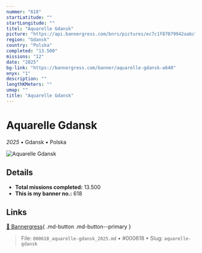 ```yaml
---
nummer: "618"
startLatitude: ""
startLongitude: ""
titel: "Aquarelle Gdansk"
picture: "https://api.bannergress.com/bnrs/pictures/ec7c1f87079942aabcfc16d660f09708"
region: "Gdansk"
country: "Polska"
completed: "13.500"
missions: "12"
date: "2025"
bg-link: "https://bannergress.com/banner/aquarelle-gdansk-a640"
onyx: "1"
description: ""
lengthKMeters: ""
umap: ""
title: "Aquarelle Gdansk"
---
```

# Aquarelle Gdansk

*2025* • Gdansk • Polska

![Aquarelle Gdansk](https://api.bannergress.com/bnrs/pictures/ec7c1f87079942aabcfc16d660f09708)

## Details


- **Total missions completed:** 13.500
- **This is my banner no.:** 618




## Links
[🔗 Bannergress](https://bannergress.com/banner/aquarelle-gdansk-a640){ .md-button .md-button--primary }



> File: `000618_aquarelle-gdansk_2025.md` • #000618 • Slug: `aquarelle-gdansk`
